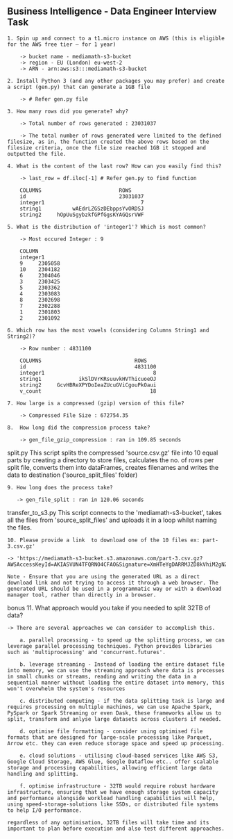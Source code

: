 ## Business Intelligence - Data Engineer Interview Task
    1. Spin up and connect to a t1.micro instance on AWS (this is eligible for the AWS free tier – for 1 year)

        -> bucket name - mediamath-s3-bucket
        -> region - EU (London) eu-west-2
        -> ARN - arn:aws:s3:::mediamath-s3-bucket

    2. Install Python 3 (and any other packages you may prefer) and create a script (gen.py) that can generate a 1GB file

        -> # Refer gen.py file

    3. How many rows did you generate? why?

        -> Total number of rows generated : 23031037
        
        -> The total number of rows generated were limited to the defined filesize, as in, the function created the above rows based on the filesize criteria, once the file size reached 1GB it stopped and outputted the file.

    4. What is the content of the last row? How can you easily find this?
        
        -> last_row = df.iloc[-1] # Refer gen.py to find function

        COLUMNS                         ROWS
        id                              23031037
        integer1                               7
        string1          wAEdrLZGSzDEbppsYvORDSJ
        string2     hOpUuSgybzkfGPfGgsKYAGQsrVWF
    
    5. What is the distribution of 'integer1'? Which is most common?

        -> Most occured Integer : 9
        
        COLUMN
        integer1
        9     2305058
        10    2304182
        6     2304046
        3     2303425
        5     2303362
        4     2303083
        8     2302698
        7     2302288
        1     2301803
        2     2301092

    6. Which row has the most vowels (considering Columns String1 and String2)?

        -> Row number : 4831100

        COLUMNS                              ROWS
        id                                   4831100
        integer1                                   8
        string1            ikSlDVrKRsuuvkHVThicuoeOJ
        string2     GcvHBReXPYDoIeaZUcuGViCgouPkOaui
        v_count                                   18

    7. How large is a compressed (gzip) version of this file?
        
        -> Compressed File Size : 672754.35

    8.  How long did the compression process take?
        
        -> gen_file_gzip_compression : ran in 109.85 seconds

split.py
    This script splits the compressed 'source.csv.gz' file into 10 equal parts by creating a directory to store files, calculates the no. of rows per split file, converts them into dataFrames, creates filenames and writes the data to destination ('source_split_files' folder)
    
    9. How long does the process take?
       
       -> gen_file_split : ran in 120.06 seconds

transfer_to_s3.py
    This script connects to the 'mediamath-s3-bucket', takes all the files from 'source_split_files' and uploads it in a loop whilst naming the files.

    10. Please provide a link  to download one of the 10 files ex: part-3.csv.gz' 

    -> 'https://mediamath-s3-bucket.s3.amazonaws.com/part-3.csv.gz?AWSAccessKeyId=AKIASVUN4TFQRNO4CFAO&Signature=XmHTeYgDARRMJZD8kVhiM2gNZhk%3D&Expires=1685058707'

    Note - Ensure that you are using the generated URL as a direct download link and not trying to access it through a web browser. The generated URL should be used in a programmatic way or with a download manager tool, rather than directly in a browser.

bonus
    11. What approach would you take if you needed to split 32TB of data?

    -> There are several approaches we can consider to accomplish this.

        a. parallel processing - to speed up the splitting process, we can leverage parallel processing techniques. Python provides libraries such as 'multiprocessing' and 'concurrent.futures'.

        b. leverage streaming - Instead of loading the entire dataset file into memory, we can use the streaming approach where data is processes in small chunks or streams, reading and writing the data in a sequential manner without loading the entire dataset into memory, this won't overwhelm the system's resources

        c. distributed computing - if the data splitting task is large and requires processing on multiple machines, we can use Apache Spark, PySpark or Spark Streaming or even Dask, these frameworks allow us to split, transform and anlyse large datasets across clusters if needed.

        d. optimise file formatting - consider using optimised file formats that are designed for large-scale processing like Parquet, Arrow etc. they can even reduce storage space and speed up processing.

        e. cloud solutions - utilising cloud-based services like AWS S3, Google Cloud Storage, AWS Glue, Google Dataflow etc.. offer scalable storage and processing capabilities, allowing efficient large data handling and splitting.

        f. optimise infrastructure - 32TB would require robust hardware infrastructure, ensuring that we have enough storage system capacity and performance alongside workload handling capabilities will help, using speed-storage-solutions like SSDs, or distributed file systems to help I/O performance.

    regardless of any optimisation, 32TB files will take time and its important to plan before execution and also test different approaches.